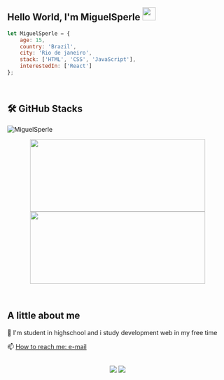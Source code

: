 ## Hello World, I'm MiguelSperle  <img src=https://github.com/TheDudeThatCode/TheDudeThatCode/blob/master/Assets/Earth.gif width="30">

```javascript
let MiguelSperle = {
    age: 15,
    country: 'Brazil',
    city: 'Rio de janeiro',
    stack: ['HTML', 'CSS', 'JavaScript'],
    interestedIn: ['React']
};

```

<br>

## 🛠️ GitHub Stacks

<p align="left"> <img src="https://komarev.com/ghpvc/?username=MiguelSperle62&label=Profile%20views&color=0e75b6&style=flat" alt="MiguelSperle" /> </p>

<p align="center">
  <a href="https://github.com/MiguelSperle/MiguelSperle">
    <img
      align="center"
      height="165"
      width="400"
      src="https://github-readme-stats.vercel.app/api?username=MiguelSperle&theme=vue-dark&show_icons=true"
    />
  </a>

  <a href="https://github.com/MiguelSperle/MiguelSperle">
    <img
      align="center"
      height="165"
      width="400"
      src="https://github-readme-stats.vercel.app/api/top-langs/?username=MiguelSperle&theme=vue-dark&layout=compact&langs_count=6"
    />
  </a>  
</p>


  
<br>

## A little about me

<p align="left">
    🔭 I'm student in highschool and i study development web in my free time
</p>

<p align="left">
    📫 <a href = "mailto: miguelsperle205@yahoo.com">How to reach me: e-mail </a>
</p>

##
    
<div align="center" margin-left="20px">
    <a href = "mailto: miguelsperle@yahoo.com"><img src="https://img.shields.io/badge/-Gmail-%23333?style=for-the-badge&logo=gmail&logoColor=white" target="_blank"></a>
    <a href="https://www.instagram.com/miguelsperlee/ " target="_blank"><img  target="_blank" src="https://img.shields.io/badge/-Instagram-%23E4405F?style=for-the-badge&logo=instagram&logoColor=white" ></a>



</div>
